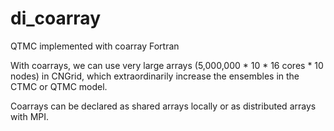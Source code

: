 # di_coarray
QTMC implemented with coarray Fortran

With coarrays, we can use very large arrays (5,000,000 * 10 * 16 cores * 10 nodes) in CNGrid, which extraordinarily increase the ensembles in the CTMC or QTMC model.

Coarrays can be declared as shared arrays locally or as distributed arrays with MPI.
